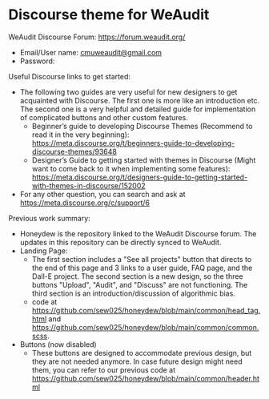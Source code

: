 # Discourse theme for WeAudit

WeAudit Discourse Forum: https://forum.weaudit.org/
  - Email/User name: cmuweaudit@gmail.com
  - Password: 
  
Useful Discourse links to get started:
  - The following two guides are very useful for new designers to get acquainted with Discourse. The first one is more like an introduction etc. The second one is a very helpful and detailed guide for implementation of complicated buttons and other custom features.
    - Beginner’s guide to developing Discourse Themes (Recommend to read it in the very beginning): https://meta.discourse.org/t/beginners-guide-to-developing-discourse-themes/93648
    - Designer’s Guide to getting started with themes in Discourse (Might want to come back to it when implementing some features): https://meta.discourse.org/t/designers-guide-to-getting-started-with-themes-in-discourse/152002
  - For any other question, you can search and ask at https://meta.discourse.org/c/support/6

Previous work summary:
  - Honeydew is the repository linked to the WeAudit Discourse forum. The updates in this repository can be directly synced to WeAudit.
  - Landing Page:
    - The first section includes a "See all projects" button that directs to the end of this page and 3 links to a user guide, FAQ page, and the Dall-E project. The second section is a new design, so the three buttons "Upload", "Audit", and "Discuss" are not functioning. The third section is an introduction/discussion of algorithmic bias.
    - code at https://github.com/sew025/honeydew/blob/main/common/head_tag.html and https://github.com/sew025/honeydew/blob/main/common/common.scss.
  - Buttons (now disabled)
    - These buttons are designed to accommodate previous design, but they are not needed anymore. In case future design might need them, you can refer to our previous code at https://github.com/sew025/honeydew/blob/main/common/header.html
